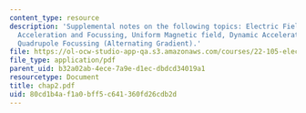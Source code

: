 ```yaml
---
content_type: resource
description: 'Supplemental notes on the following topics: Electric Field Alone, Electrostatic
  Acceleration and Focussing, Uniform Magnetic field, Dynamic Accelerators, Magnetic
  Quadrupole Focussing (Alternating Gradient).'
file: https://ol-ocw-studio-app-qa.s3.amazonaws.com/courses/22-105-electromagnetic-interactions-fall-2005/80cd1b4af1a0bff5c641360fd26cdb2d_chap2.pdf
file_type: application/pdf
parent_uid: b32a02ab-4ece-7a9e-d1ec-dbdcd34019a1
resourcetype: Document
title: chap2.pdf
uid: 80cd1b4a-f1a0-bff5-c641-360fd26cdb2d
---
```


